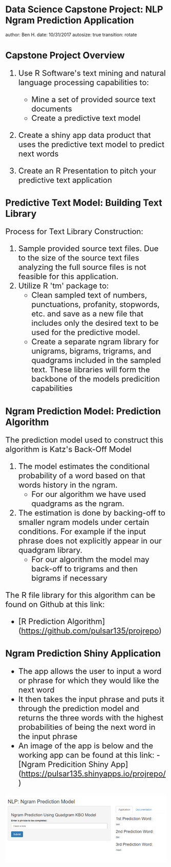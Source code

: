 Data Science Capstone Project: NLP Ngram Prediction Application
========================================================
author: Ben H.
date: 10/31/2017
autosize: true
transition: rotate

Capstone Project Overview
========================================================
<font size = "5">

1. Use R Software's text mining and natural language processing capabilities to:
      - Mine a set of provided source text documents
      - Create a predictive text model

2. Create a shiny app data product that uses the predictive text model to 
predict next words

3. Create an R Presentation to pitch your predictive text application

</font>

Predictive Text Model: Building Text Library
========================================================
<font size = "5">

Process for Text Library Construction:

1. Sample provided source text files. Due to the size of the source text files
analyzing the full source files is not feasible for this application.
2. Utilize R 'tm' package to:
      - Clean sampled text of numbers, punctuations, profanity, stopwords, etc. 
      and save as a new file that includes only the desired text to be used for 
      the predictive model.
      - Create a separate ngram library for unigrams, bigrams, trigrams, and 
      quadgrams included in the sampled text. These libraries will form the 
      backbone of the models predicition capabilities

</font>

Ngram Prediction Model: Prediction Algorithm
========================================================
<font size = "5">

The prediction model used to construct this algorithm is Katz's Back-Off Model

1. The model estimates the conditional probability of a word based on that words 
history in the ngram.
      - For our algorithm we have used quadgrams as the ngram.
2. The estimation is done by backing-off to smaller ngram models under certain 
conditions. For example if the input phrase does not explicitly appear in our 
quadgram library.
      - For our algorithm the model may back-off to trigrams and then bigrams if 
necessary

The R file library for this algorithm can be found on Github at this link:
- [R Prediction Algorithm] (https://github.com/pulsar135/projrepo)

</font>

Ngram Prediction Shiny Application
========================================================

<font size = "5">

- The app allows the user to input a word or phrase for which they would like 
the next word
- It then takes the input phrase and puts it through the prediction model and 
returns the three words with the highest probabilities of being the next word 
in the input phrase
- An image of the app is below and the working app can be found at this link:
      - [Ngram Predicition Shiny App] (https://pulsar135.shinyapps.io/projrepo/)

</font>

![](shinyappss.png)

